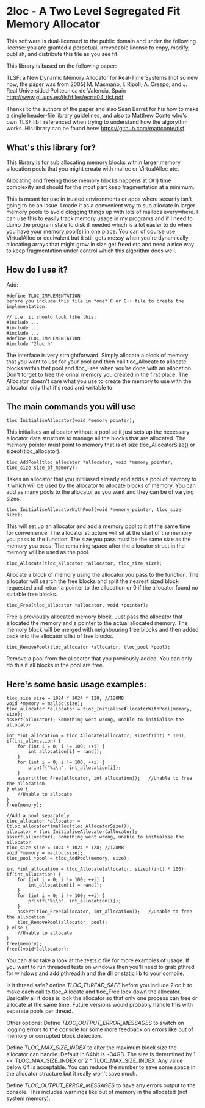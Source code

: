 # 2loc - A Two Level Segregated Fit Memory Allocator

This software is dual-licensed to the public domain and under the following license: you are granted a perpetual, irrevocable license to copy, modify, publish, and distribute this file as you see fit.

This library is based on the following paper:

TLSF: a New Dynamic Memory Allocator for Real-Time Systems [not so new now, the paper was from 2005] M. Masmano, I. Ripoll, A. Crespo, and J. Real Universidad Politecnica de Valencia, Spain http://www.gii.upv.es/tlsf/files/ecrts04_tlsf.pdf

Thanks to the authors of the paper and also Sean Barret for his how to make a single header-file library guidelines, and also to Matthew Conte who's own TLSF lib I referenced when trying to understand how the algorythm works. His library can be found here: https://github.com/mattconte/tlsf

## What's this library for?
This library is for sub allocating memory blocks within larger memory allocation pools that you might create with malloc or VirtualAlloc etc.

Allocating and freeing those memory blocks happens at O(1) time complexity and should for the most part keep fragmentation at a minimum.

This is meant for use in trusted environments or apps where security isn't going to be an issue. I made it as a convenient way to sub allocate in larger memory pools to avoid clogging things up with lots of mallocs everywhere. I can use this to easily track memory usage in my programs and if I need to dump the program state to disk if needed which is a lot easier to do when you have your memory pool(s) in one place. You can of course use VirtualAlloc or equivalent but it still gets messy when you're dynamically allocating arrays that might grow in size get freed etc and need a nice way to keep fragmentation under control which this algorithm does well.

## How do I use it?
Add:
```
#define TLOC_IMPLEMENTATION
before you include this file in *one* C or C++ file to create the implementation.

// i.e. it should look like this:
#include ...
#include ...
#include ...
#define TLOC_IMPLEMENTATION
#include "2loc.h"
```

The interface is very straightforward. Simply allocate a block of memory that you want to use for your pool and then call tloc_Allocate to allocate blocks within that pool and tloc_Free when you're done with an allocation. Don't forget to free the orinal memory you created in the first place. The Allocator doesn't care what you use to create the memory to use with the allocator only that it's read and writable to.

## The main commands you will use

```tloc_InitialiseAllocator(void *memory_pointer);```

This initialises an allocator without a pool so it just sets up the necessary allocator data structure to manage all the blocks that are allocated. The memory pointer must point to memory that is of size tloc_AllocatorSize() or sizeof(tloc_allocator).

```tloc_AddPool(tloc_allocator *allocator, void *memory_pointer, tloc_size size_of_memory);```

Takes an allocator that you initiliased already and adds a pool of memory to it which will be used by the allocator to allocate blocks of memory. You can add as many pools to the allocator as you want and they can be of varying sizes.

```tloc_InitialiseAllocatorWithPool(void *memory_pointer, tloc_size size);```

This will set up an allocator and add a memory pool to it at the same time for convenience. The allocator structure will sit at the start of the memory you pass to the function. The size you pass must be the same size as the memory you pass. The remaining space after the allocator struct in the memory will be used as the pool.

```tloc_Allocate(tloc_allocator *allocator, tloc_size size);```

Allocate a block of memory using the allocator you pass to the function. The allocator will search the free blocks and split the nearest sized block requested and return a pointer to the allocation or 0 if the allocator found no suitable free blocks.

```tloc_Free(tloc_allocator *allocator, void *pointer);```

Free a previously allocated memory block. Just pass the allocator that allocated the memory and a pointer to the actual allocated memory. The memory block will be merged with neighbouring free blocks and then added back into the allocator's list of free blocks.

```tloc_RemovePool(tloc_allocator *allocator, tloc_pool *pool);```

Remove a pool from the allocator that you previously added. You can only do this if all blocks in the pool are free.

## Here's some basic usage examples:

```
tloc_size size = 1024 * 1024 * 128;	//128MB
void *memory = malloc(size);
tloc_allocator *allocator = tloc_InitialiseAllocatorWithPool(memory, size);
assert(allocator); Something went wrong, unable to initialise the allocator

int *int_allocation = tloc_Allocate(allocator, sizeof(int) * 100);
if(int_allocation) {
	for (int i = 0; i != 100; ++i) {
		int_allocation[i] = rand();
	}
	for (int i = 0; i != 100; ++i) {
		printf("%i\n", int_allocation[i]);
	}
	assert(tloc_Free(allocator, int_allocation));	//Unable to free the allocation
} else {
	//Unable to allocate
}
free(memory);
```

```
//Add a pool separately
tloc_allocator *allocator = (tloc_allocator*)malloc(tloc_AllocatorSize());
allocator = tloc_InitialiseAllocator(allocator);
assert(allocator); Something went wrong, unable to initialise the allocator
tloc_size size = 1024 * 1024 * 128;	//128MB
void *memory = malloc(size);
tloc_pool *pool = tloc_AddPool(memory, size);

int *int_allocation = tloc_Allocate(allocator, sizeof(int) * 100);
if(int_allocation) {
	for (int i = 0; i != 100; ++i) {
		int_allocation[i] = rand();
	}
	for (int i = 0; i != 100; ++i) {
		printf("%i\n", int_allocation[i]);
	}
	assert(tloc_Free(allocator, int_allocation));	//Unable to free the allocation
	tloc_RemovePool(allocator, pool);
} else {
	//Unable to allocate
}
free(memory);
free((void*)allocator);
```

You can also take a look at the tests.c file for more examples of usage. If you want to run threaded tests on windows then you'll need to grab pthred for windows and add pthread.h and the dll or static lib to your compile.

Is it thread safe?
define *TLOC_THREAD_SAFE* before you include 2loc.h to make each call to tloc_Allocate and tloc_Free lock down the allocator. Basically all it does is lock the allocator so that only one process can free or allocate at the same time. Future versions would probably handle this with separate pools per thread.

Other options:
Define *TLOC_OUTPUT_ERROR_MESSAGES* to switch on logging errors to the console for some more feedback on errors like out of memory or corrupted block detection.

Define *TLOC_MAX_SIZE_INDEX* to alter the maximum block size the allocator can handle. Default in 64bit is ~34GB. The size is determined by 1 << TLOC_MAX_SIZE_INDEX or 2 ^ TLOC_MAX_SIZE_INDEX. Any value below 64 is acceptable. You can reduce the number to save some space in the allocator structure but it really won't save much.

Define *TLOC_OUTPUT_ERROR_MESSAGES* to have any errors output to the console. This includes warnings like out of memory in the allocated (not system memory).
